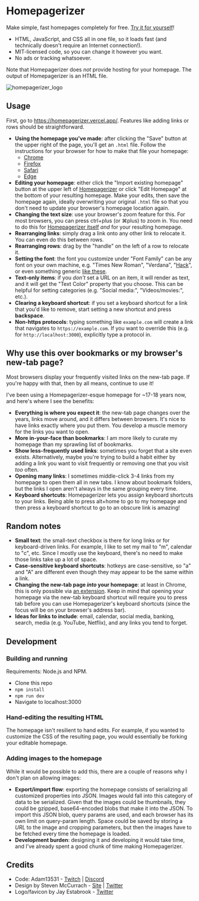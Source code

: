 # Homepagerizer

Make simple, fast homepages completely for free. [Try it for yourself](https://homepagerizer.vercel.app/)!

- HTML, JavaScript, and CSS all in one file, so it loads fast (and technically doesn't require an Internet connection!).
- MIT-licensed code, so you can change it however you want.
- No ads or tracking whatsoever.

Note that Homepagerizer does _not_ provide hosting for your homepage. The output of Homepagerizer is an HTML file.

![homepagerizer_logo](https://user-images.githubusercontent.com/7192897/126023490-e18c267e-d3fa-4025-b9bd-090917e15b18.png)

## Usage

First, go to https://homepagerizer.vercel.app/. Features like adding links or rows should be straightforward.

- **Using the homepage you've made**: after clicking the "Save" button at the upper right of the page, you'll get an `.html` file. Follow the instructions for your browser for how to make that file your homepage:
  - [Chrome](https://support.google.com/chrome/answer/95314)
  - [Firefox](https://support.mozilla.org/en-US/kb/how-to-set-the-home-page)
  - [Safari](https://support.apple.com/guide/safari/change-your-homepage-ibrw1020/mac)
  - [Edge](https://support.microsoft.com/en-us/microsoft-edge/change-your-browser-home-page-a531e1b8-ed54-d057-0262-cc5983a065c6)
- **Editing your homepage**: either click the "Import existing homepage" button at the upper left of [Homepagerizer](https://homepagerizer.vercel.app/) or click "Edit Homepage" at the bottom of your resulting homepage. Make your edits, then save the homepage again, ideally overwriting your original `.html` file so that you don't need to update your browser's homepage location again.
- **Changing the text size**: use your browser's zoom feature for this. For most browsers, you can press ctrl+plus (or ⌘plus) to zoom in. You need to do this for [Homepagerizer itself](https://homepagerizer.vercel.app/) _and_ for your resulting homepage.
- **Rearranging links**: simply drag a link onto any other link to relocate it. You can even do this between rows.
- **Rearranging rows**: drag by the "handle" on the left of a row to relocate it.
- **Setting the font**: the font you customize under "Font Family" can be any font on your own machine, e.g. "Times New Roman", "Verdana", "[Hack](https://sourcefoundry.org/hack/)", or even something generic [like these](https://developer.mozilla.org/en-US/docs/Web/CSS/font-family).
- **Text-only items**: if you _don't_ set a URL on an item, it will render as text, and it will get the "Text Color" property that you choose. This can be helpful for setting categories (e.g. "Social media:", "Videos/movies:", etc.).
- **Clearing a keyboard shortcut**: if you set a keyboard shortcut for a link that you'd like to remove, start setting a new shortcut and press **backspace**.
- **Non-https protocols**: typing something like `example.com` will create a link that navigates to `https://example.com`. If you want to override this (e.g. for `http://localhost:3000`), explicitly type a protocol in.

## Why use this over bookmarks or my browser's new-tab page?

Most browsers display your frequently visited links on the new-tab page. If you're happy with that, then by all means, continue to use it!

I've been using a Homepagerizer-esque homepage for ~17-18 years now, and here's where I see the benefits:

- **Everything is where you expect it**: the new-tab page changes over the years, links move around, and it differs between browsers. It's nice to have links exactly where you put them. You develop a muscle memory for the links you want to open.
- **More in-your-face than bookmarks**: I am more likely to curate my homepage than my sprawling list of bookmarks.
- **Show less-frequently used links**: sometimes you forget that a site even exists. Alternatively, maybe you're trying to build a habit either by adding a link you want to visit frequently or removing one that you visit _too_ often.
- **Opening many links**: I sometimes middle-click 3-4 links from my homepage to open them all in new tabs. I know about bookmark folders, but the links I open aren't always in the same grouping every time.
- **Keyboard shortcuts**: Homepagerizer lets you assign keyboard shortcuts to your links. Being able to press alt+home to go to my homepage and then press a keyboard shortcut to go to an obscure link is amazing!

## Random notes

- **Small text**: the small-text checkbox is there for long links or for keyboard-driven links. For example, I like to set my mail to "m", calendar to "c", etc. Since I mostly use the keyboard, there's no need to make those links take up a lot of space.
- **Case-sensitive keyboard shortcuts**: hotkeys are case-sensitive, so "a" and "A" are different even though they may appear to be the same within a link.
- **Changing the new-tab page _into_ your homepage**: at least in Chrome, this is only possible via [an extension](https://chrome.google.com/webstore/detail/new-tab-redirect/icpgjfneehieebagbmdbhnlpiopdcmna). Keep in mind that opening your homepage via the new-tab keyboard shortcut will require you to press tab before you can use Homepagerizer's keyboard shortcuts (since the focus will be on your browser's address bar).
- **Ideas for links to include**: email, calendar, social media, banking, search, media (e.g. YouTube, Netflix), and any links you tend to forget.

## Development

### Building and running

Requirements: Node.js and NPM.

- Clone this repo
- `npm install`
- `npm run dev`
- Navigate to localhost:3000

### Hand-editing the resulting HTML

The homepage isn't resilient to hand edits. For example, if you wanted to customize the CSS of the resulting page, you would essentially be forking your editable homepage.

### Adding images to the homepage

While it would be possible to add this, there are a couple of reasons why I don't plan on allowing images:

- **Export/import flow**: exporting the homepage consists of serializing all customized properties into JSON. Images would fall into this category of data to be serialized. Given that the images could be thumbnails, they could be gzipped, base64-encoded blobs that make it into the JSON. To import this JSON blob, query params are used, and each browser has its own limit on query-param length. Space could be saved by storing a _URL_ to the image and cropping parameters, but then the images have to be fetched every time the homepage is loaded.
- **Development burden**: designing it and developing it would take time, and I've already spent a good chunk of time making Homepagerizer.

## Credits

- Code: Adam13531 - [Twitch](https://twitch.tv/Adam13531) | [Discord](https://discord.gg/AdamLearns)
- Design by Steven McCurrach - [Site](https://stevenmccurrach.com/) | [Twitter](https://twitter.com/WebBooooy)
- Logo/favicon by Jay Estabrook - [Twitter](https://twitter.com/jay_estabrook)
